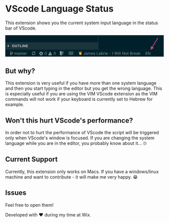 # VScode Language Status
This extension shows you the current system input language in the status bar of VScode.

![alt text](https://raw.githubusercontent.com/eyaleizenberg/vscode-language-status/master/example.png "Status bar in EN language")

## But why?
This extension is very useful if you have more than one system language and then you start typing in the editor but you get the wrong language. This is especially useful if you are using the VIM VScode extension as the VIM commands will not work if your keyboard is currently set to Hebrew for example.

## Won't this hurt VScode's performance?
In order not to hurt the performance of VScode the script will be triggered only when VScode's window is focused. If you are changing the system language while you are in the editor, you probably know about it... 🙄

## Current Support
Currently, this extension only works on Macs. If you have a windows/linux machine and want to contribute - it will make me very happy. 😁

## Issues
Feel free to open them!

Developed with ❤️ during my time at Wix.